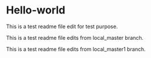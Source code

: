 # Hello-world

This is a test readme file edit for test purpose.

This is a test readme file edits from local_master branch.

This is a test readme file edits from local_master1 branch.
